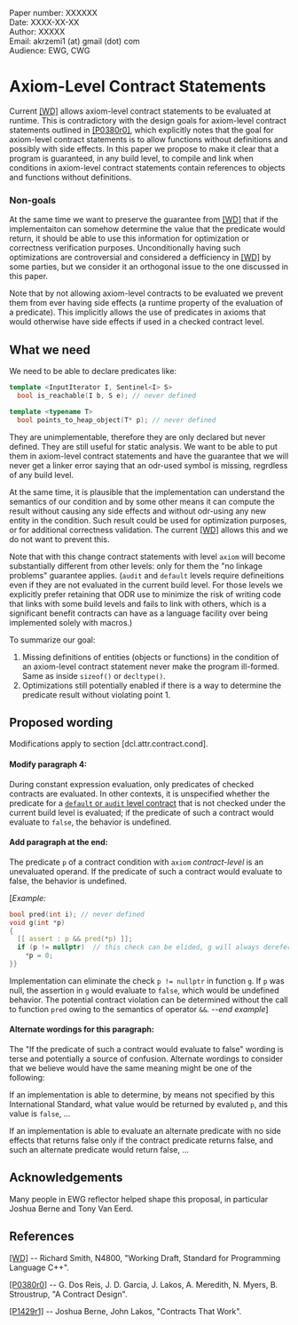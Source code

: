 Paper number: XXXXXX <br>
Date: XXXX-XX-XX <br>
Author: XXXXX <br>
Email: akrzemi1 (at) gmail (dot) com <br>
Audience: EWG, CWG


Axiom-Level Contract Statements
===============================

Current [[WD]][1] allows axiom-level contract statements to be evaluated at runtime. This is contradictory with the design
goals for axiom-level contract statements outlined in [[P0380r0]][2], which explicitly notes that the goal for axiom-level 
contract statements is to allow functions without definitions and possibly with side effects. In this paper we propose to make it clear that a program is 
guaranteed, in any build level, to compile and link when conditions in axiom-level contract statements contain references
to objects and functions without definitions.


### Non-goals

At the same time we want to preserve the guarantee from [[WD]][1] that if the implementaiton can somehow determine the value that the 
predicate would return, it should be able to use this information for optimization or correctness verification purposes. 
Unconditionally having such optimizations are controversial and considered a defficiency in [[WD]][1] by some parties, but we consider it an orthogonal issue
to the one discussed in this paper.

Note that by not allowing axiom-level contracts to be evaluated we prevent them from ever having side effects (a runtime property of the evaluation of a predicate).
This implicitly allows the use of predicates in axioms that would otherwise have side effects if used in a checked contract level.


What we need
------------

We need to be able to declare predicates like:

```c++
template <InputIterator I, Sentinel<I> S>
  bool is_reachable(I b, S e); // never defined

template <typename T>
  bool points_to_heap_object(T* p); // never defined
```

They are unimplementable, therefore they are only declared but never defined. They are still useful for static analysis. We want to be able to put them in axiom-level contract statements and have the guarantee that we will never get a linker error saying 
that an odr-used symbol is missing, regrdless of any build level.

At the same time, it is plausible that the implementation can understand the semantics of our condition and by some other means 
it can compute the result without causing any side effects and without odr-using any new entity in the condition. Such result could be used for optimization purposes, or for additional correctness validation. The current [[WD]][1] allows this and we do not want to prevent this.

Note that with this change contract statements with level `axiom` will become substantially different from other levels: only for them the "no linkage problems" guarantee applies. (`audit` and `default` levels require defineitions even if they are not evaluated in the current build level.  For those levels we explicitly prefer retaining that ODR use to minimize the risk of writing code that links with some build levels and fails to link with others, which is a significant benefit contracts can have as a language facility over being implemented solely with macros.)

To summarize our goal:

1. Missing definitions of entities (objects or functions) in the condition of an axiom-level contract statement never make the program ill-formed. Same as inside `sizeof()` or `decltype()`.
2. Optimizations still potentially enabled if there is a way to determine the predicate result without violating point 1.


Proposed wording
----------------

Modifications apply to section [dcl.attr.contract.cond].


#### Modify paragraph 4:

During constant expression evaluation, only predicates of checked contracts are evaluated. In other contexts, it is unspecified whether
the predicate for a <ins>`default` or `audit` level contract</ins> that is not checked under the current build level is 
evaluated; if the predicate of such a contract would evaluate to `false`, the behavior is undefined.

#### Add paragraph at the end:

The predicate `p` of a contract condition with `axiom` *contract-level* is an unevaluated operand.  If the predicate of such a contract
would evaluate to false, the behavior is undefined.

[*Example:*
```c++
bool pred(int i); // never defined
void g(int *p)
{
  [[ assert : p && pred(*p) ]];
  if (p != nullptr)  // this check can be elided, g will always dereference p.
    *p = 0;
}}
```
Implementation can eliminate the check `p != nullptr` in function `g`. If `p` was null, the assertion in `g` would evaluate
to `false`, which would be undefined behavior. The potential contract violation can be determined without the call to function
`pred` owing to the semantics of operator `&&`. 
*--end example*]

#### Alternate wordings for this paragraph:

The "If the predicate of such a contract would evaluate to false" wording is terse and potentially a source of confusion.  Alternate
wordings to consider that we believe would have the same meaning might be one of the following:

  If an implementation is able to determine, by means not specified by this International Standard, what value would be returned by evaluted `p`,
  and this value is `false`, ...

  If an implementation is able to evaluate an alternate predicate with no side effects that returns false only if the contract predicate returns false,
  and such an alternate predicate would return false, ...


Acknowledgements
----------------

Many people in EWG reflector helped shape this proposal, in particular Joshua Berne and Tony Van Eerd.


References
----------

[1]: http://www.open-std.org/jtc1/sc22/wg21/docs/papers/2019/n4810.pdf
[[WD]](http://www.open-std.org/jtc1/sc22/wg21/docs/papers/2019/n4810.pdf) -- Richard Smith, N4800, "Working Draft, Standard for Programming Language C++".

[2]: http://www.open-std.org/jtc1/sc22/wg21/docs/papers/2016/p0380r0.pdf
[[P0380r0]](http://www.open-std.org/jtc1/sc22/wg21/docs/papers/2016/p0380r0.pdf) -- G. Dos Reis, J. D. Garcia, J. Lakos, A. Meredith, N. Myers, B. Stroustrup, "A Contract Design".

[3]: http://www.open-std.org/JTC1/sc22/wg21/docs/papers/2019/p1429r1.pdf
[[P1429r1]](http://www.open-std.org/JTC1/sc22/wg21/docs/papers/2019/p1429r1.pdf) -- Joshua Berne, John Lakos, "Contracts That Work".
